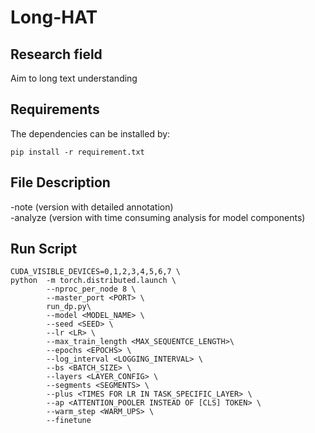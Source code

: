 # Long-HAT
## Research field
Aim to long text understanding

## Requirements
The dependencies can be installed by:
```
pip install -r requirement.txt
```

## File Description
-note (version with detailed annotation)  
-analyze (version with time consuming analysis for model components)

## Run Script
```
CUDA_VISIBLE_DEVICES=0,1,2,3,4,5,6,7 \
python  -m torch.distributed.launch \
        --nproc_per_node 8 \
        --master_port <PORT> \
        run_dp.py\
        --model <MODEL_NAME> \ 
        --seed <SEED> \
        --lr <LR> \
        --max_train_length <MAX_SEQUENTCE_LENGTH>\
        --epochs <EPOCHS> \
        --log_interval <LOGGING_INTERVAL> \
        --bs <BATCH_SIZE> \
        --layers <LAYER_CONFIG> \
        --segments <SEGMENTS> \
        --plus <TIMES FOR LR IN TASK_SPECIFIC_LAYER> \
        --ap <ATTENTION_POOLER INSTEAD OF [CLS] TOKEN> \
        --warm_step <WARM_UPS> \
        --finetune
```

